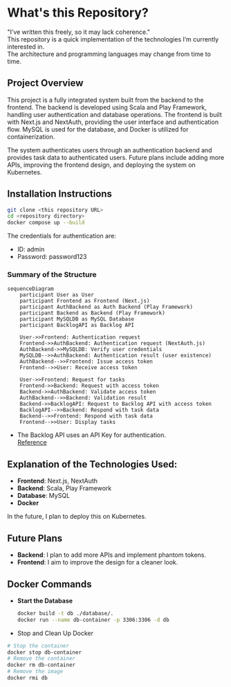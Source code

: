 # What's this Repository?

"I’ve written this freely, so it may lack coherence."  
This repository is a quick implementation of the technologies I’m currently interested in.  
The architecture and programming languages may change from time to time.

## Project Overview

This project is a fully integrated system built from the backend to the frontend. The backend is developed using Scala and Play Framework, handling user authentication and database operations. The frontend is built with Next.js and NextAuth, providing the user interface and authentication flow. MySQL is used for the database, and Docker is utilized for containerization.

The system authenticates users through an authentication backend and provides task data to authenticated users. Future plans include adding more APIs, improving the frontend design, and deploying the system on Kubernetes.

## Installation Instructions

```sh
git clone <this repository URL>
cd <repository directory>
docker compose up --build
```
The credentials for authentication are:

- ID: admin
- Password: password123


### Summary of the Structure

```mermaid
sequenceDiagram
    participant User as User
    participant Frontend as Frontend (Next.js)
    participant AuthBackend as Auth Backend (Play Framework)
    participant Backend as Backend (Play Framework)
    participant MySQLDB as MySQL Database
    participant BacklogAPI as Backlog API

    User->>Frontend: Authentication request
    Frontend->>AuthBackend: Authentication request (NextAuth.js)
    AuthBackend->>MySQLDB: Verify user credentials
    MySQLDB-->>AuthBackend: Authentication result (user existence)
    AuthBackend-->>Frontend: Issue access token
    Frontend-->>User: Receive access token

    User->>Frontend: Request for tasks
    Frontend->>Backend: Request with access token
    Backend->>AuthBackend: Validate access token
    AuthBackend-->>Backend: Validation result
    Backend->>BacklogAPI: Request to Backlog API with access token
    BacklogAPI-->>Backend: Respond with task data
    Backend-->>Frontend: Respond with task data
    Frontend-->>User: Display tasks
```

- The Backlog API uses an API Key for authentication.  
  [Reference](https://developer.nulab.com/ja/docs/backlog/auth/)

## Explanation of the Technologies Used:
- **Frontend**: Next.js, NextAuth
- **Backend**: Scala, Play Framework
- **Database**: MySQL
- **Docker**

In the future, I plan to deploy this on Kubernetes.

## Future Plans
- **Backend**: I plan to add more APIs and implement phantom tokens.
- **Frontend**: I aim to improve the design for a cleaner look.

## Docker Commands

- **Start the Database**
  ```sh
  docker build -t db ./database/.
  docker run --name db-container -p 3306:3306 -d db

- Stop and Clean Up Docker

```sh
# Stop the container
docker stop db-container
# Remove the container
docker rm db-container
# Remove the image
docker rmi db
```

